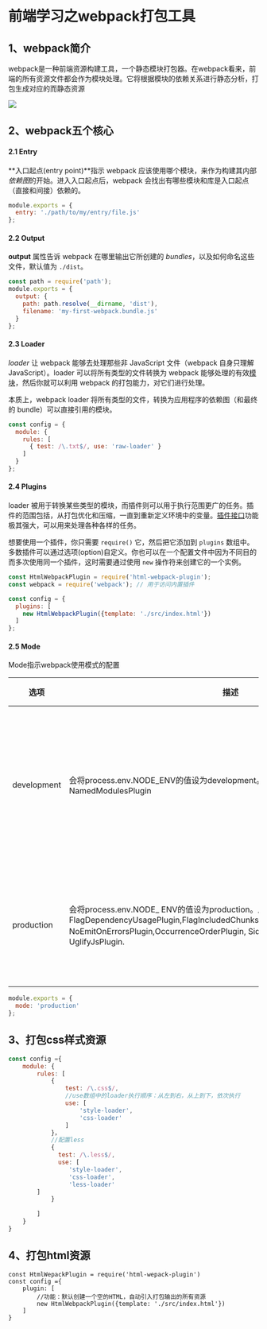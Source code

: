 # 前端学习之webpack打包工具

## 1、webpack简介

webpack是一种前端资源构建工具，一个静态模块打包器。在webpack看来，前端的所有资源文件都会作为模块处理。它将根据模块的依赖关系进行静态分析，打包生成对应的而静态资源

![](https://vkceyugu.cdn.bspapp.com/VKCEYUGU-f8040833-b067-4f14-836a-a9837f7dab99/288a798b-4da9-47a7-8c76-a1783eac8bbc.png)

## 2、webpack五个核心

#### 2.1 Entry

**入口起点(entry point)**指示 webpack 应该使用哪个模块，来作为构建其内部*依赖图*的开始。进入入口起点后，webpack 会找出有哪些模块和库是入口起点（直接和间接）依赖的。

```javascript
module.exports = {
  entry: './path/to/my/entry/file.js'
};
```

#### 2.2 Output

**output** 属性告诉 webpack 在哪里输出它所创建的 *bundles*，以及如何命名这些文件，默认值为 `./dist`。

```js
const path = require('path');
module.exports = {
  output: {
    path: path.resolve(__dirname, 'dist'),
    filename: 'my-first-webpack.bundle.js'
  }
};
```

#### 2.3 Loader

*loader* 让 webpack 能够去处理那些非 JavaScript 文件（webpack 自身只理解 JavaScript）。loader 可以将所有类型的文件转换为 webpack 能够处理的有效[模块](https://www.webpackjs.com/concepts/modules)，然后你就可以利用 webpack 的打包能力，对它们进行处理。

本质上，webpack loader 将所有类型的文件，转换为应用程序的依赖图（和最终的 bundle）可以直接引用的模块。

```javascript
const config = {
  module: {
    rules: [
      { test: /\.txt$/, use: 'raw-loader' }
    ]
  }
};

```

#### 2.4 Plugins

loader 被用于转换某些类型的模块，而插件则可以用于执行范围更广的任务。插件的范围包括，从打包优化和压缩，一直到重新定义环境中的变量。[插件接口](https://www.webpackjs.com/api/plugins)功能极其强大，可以用来处理各种各样的任务。

想要使用一个插件，你只需要 `require()` 它，然后把它添加到 `plugins` 数组中。多数插件可以通过选项(option)自定义。你也可以在一个配置文件中因为不同目的而多次使用同一个插件，这时需要通过使用 `new` 操作符来创建它的一个实例。

```javascript
const HtmlWebpackPlugin = require('html-webpack-plugin');
const webpack = require('webpack'); // 用于访问内置插件

const config = {
  plugins: [
    new HtmlWebpackPlugin({template: './src/index.html'})
  ]
};
```



#### 2.5 Mode

Mode指示webpack使用模式的配置

| 选项        | 描述                                                         | 特点                       |
| ----------- | ------------------------------------------------------------ | -------------------------- |
| development | 会将process.env.NODE_ENV的值设为development。启用NamedChunksPlugin和NamedModulesPlugin | 能让代码本地调试运行的环境 |
| production  | 会将process.env.NODE_ ENV的值设为production。启用FlagDependencyUsagePlugin,FlagIncludedChunksPlugin,ModuleConcatenationPlugin, NoEmitOnErrorsPlugin,OccurrenceOrderPlugin, SideEffectsFlagPlugin和UglifyJsPlugin. | 能让代码优化上线环境       |

```javascript
module.exports = {
  mode: 'production'
};
```

## 3、打包css样式资源

```javascript
const config ={
    module: {
        rules: [
            {
                test: /\.css$/,
                //use数组中的loader执行顺序：从左到右，从上到下，依次执行
                use: [
                    'style-loader',
                    'css-loader'
                ]
            }，
            //配置less
            {
              test: /\.less$/,
              use: [
            	 'style-loader',
                 'css-loader',
            	 'less-loader'
        ]
            }
            
        ]
    }
}
```

## 4、打包html资源

```
const HtmlWepackPlugin = require('html-wepack-plugin')
const config ={
    plugin: [
    	//功能：默认创建一个空的HTML，自动引入打包输出的所有资源
    	new HtmlWebpackPlugin({template: './src/index.html'})
    ]
}
```

